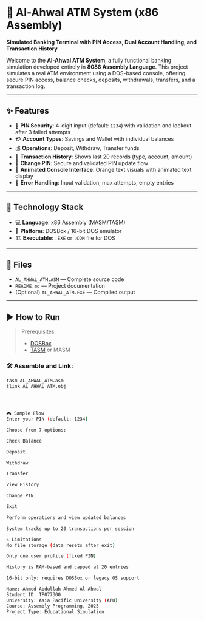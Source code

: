 # 🏧 Al-Ahwal ATM System (x86 Assembly)
**Simulated Banking Terminal with PIN Access, Dual Account Handling, and Transaction History**

Welcome to the **Al-Ahwal ATM System**, a fully functional banking simulation developed entirely in **8086 Assembly Language**. This project simulates a real ATM environment using a DOS-based console, offering secure PIN access, balance checks, deposits, withdrawals, transfers, and a transaction log.

---

## ✨ Features

- 🔐 **PIN Security**: 4-digit input (default: `1234`) with validation and lockout after 3 failed attempts
- 💳 **Account Types**: Savings and Wallet with individual balances
- 💰 **Operations**: Deposit, Withdraw, Transfer funds
- 📜 **Transaction History**: Shows last 20 records (type, account, amount)
- 🔄 **Change PIN**: Secure and validated PIN update flow
- 🧡 **Animated Console Interface**: Orange text visuals with animated text display
- 🧠 **Error Handling**: Input validation, max attempts, empty entries

---

## 🧱 Technology Stack

- 💻 **Language**: x86 Assembly (MASM/TASM)
- 💽 **Platform**: DOSBox / 16-bit DOS emulator
- 🏗 **Executable**: `.EXE` or `.COM` file for DOS

---

## 📁 Files

- `AL_AHWAL_ATM.ASM` — Complete source code
- `README.md` — Project documentation
- (Optional) `AL_AHWAL_ATM.EXE` — Compiled output

---

## ▶️ How to Run

> Prerequisites:
> - [DOSBox](https://www.dosbox.com/)
> - [TASM](https://winworldpc.com/product/turbo-assembler/31x) or MASM

### 🛠 Assemble and Link:

```bash
tasm AL_AHWAL_ATM.asm
tlink AL_AHWAL_ATM.obj




🎮 Sample Flow
Enter your PIN (default: 1234)

Choose from 7 options:

Check Balance

Deposit

Withdraw

Transfer

View History

Change PIN

Exit

Perform operations and view updated balances

System tracks up to 20 transactions per session

⚠️ Limitations
No file storage (data resets after exit)

Only one user profile (fixed PIN)

History is RAM-based and capped at 20 entries

16-bit only: requires DOSBox or legacy OS support

Name: Ahmed Abdullah Ahmed Al-Ahwal
Student ID: TP077300
University: Asia Pacific University (APU)
Course: Assembly Programming, 2025
Project Type: Educational Simulation

